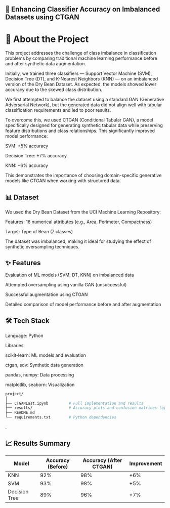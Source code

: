 ## 🧠 Enhancing Classifier Accuracy on Imbalanced Datasets using CTGAN

# 📖 About the Project
This project addresses the challenge of class imbalance in classification problems by comparing traditional machine learning performance before and after synthetic data augmentation.

Initially, we trained three classifiers — Support Vector Machine (SVM), Decision Tree (DT), and K-Nearest Neighbors (KNN) — on an imbalanced version of the Dry Bean Dataset. As expected, the models showed lower accuracy due to the skewed class distribution.

We first attempted to balance the dataset using a standard GAN (Generative Adversarial Network), but the generated data did not align well with tabular classification requirements and led to poor results.

To overcome this, we used CTGAN (Conditional Tabular GAN), a model specifically designed for generating synthetic tabular data while preserving feature distributions and class relationships. This significantly improved model performance:

SVM: +5% accuracy

Decision Tree: +7% accuracy

KNN: +6% accuracy

This demonstrates the importance of choosing domain-specific generative models like CTGAN when working with structured data.

## 📊 Dataset
We used the Dry Bean Dataset from the UCI Machine Learning Repository:

Features: 16 numerical attributes (e.g., Area, Perimeter, Compactness)

Target: Type of Bean (7 classes)

The dataset was imbalanced, making it ideal for studying the effect of synthetic oversampling techniques.

## ✨ Features
Evaluation of ML models (SVM, DT, KNN) on imbalanced data

Attempted oversampling using vanilla GAN (unsuccessful)

Successful augmentation using CTGAN

Detailed comparison of model performance before and after augmentation

## 🛠️ Tech Stack
Language: Python

Libraries:

scikit-learn: ML models and evaluation

ctgan, sdv: Synthetic data generation

pandas, numpy: Data processing

matplotlib, seaborn: Visualization


```bash
project/
│
├── CTGANLast.ipynb         # Full implementation and results
├── results/                # Accuracy plots and confusion matrices (optional)
├── README.md
└── requirements.txt        # Python dependencies
```

.

## 📈 Results Summary
| Model         | Accuracy (Before) | Accuracy (After CTGAN) | Improvement |
| ------------- | ----------------- | ---------------------- | ----------- |
| KNN           | 92%               | 98%                    | +6%         |
| SVM           | 93%               | 98%                    | +5%         |
| Decision Tree | 89%               | 96%                    | +7%         |



